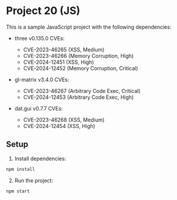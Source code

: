 # Project 20 (JS)

This is a sample JavaScript project with the following dependencies:

- three v0.135.0
  CVEs:
  - CVE-2023-46265 (XSS, Medium)
  - CVE-2023-46266 (Memory Corruption, High)
  - CVE-2024-12451 (XSS, High)
  - CVE-2024-12452 (Memory Corruption, Critical)

- gl-matrix v3.4.0
  CVEs:
  - CVE-2023-46267 (Arbitrary Code Exec, Critical)
  - CVE-2024-12453 (Arbitrary Code Exec, High)

- dat.gui v0.7.7
  CVEs:
  - CVE-2023-46268 (XSS, Medium)
  - CVE-2024-12454 (XSS, High)


## Setup

1. Install dependencies:
```bash
npm install
```

2. Run the project:
```bash
npm start
```

